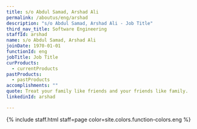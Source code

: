 ```yaml
---
title: s/o Abdul Samad, Arshad Ali
permalink: /aboutus/eng/arshad
description: "s/o Abdul Samad, Arshad Ali - Job Title"
third_nav_title: Software Engineering
staffId: arshad
name: s/o Abdul Samad, Arshad Ali
joinDate: 1970-01-01
functionId: eng
jobTitle: Job Title
curProducts:
  - currentProducts
pastProducts:
  - pastProducts
accomplishments: ""
quote: Treat your family like friends and your friends like family.
linkedinId: arshad

---
```


{% include staff.html staff=page color=site.colors.function-colors.eng %}

